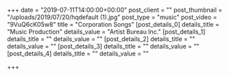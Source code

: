 +++
date = "2019-07-11T14:00:00+00:00"
post_client = ""
post_thumbnail = "/uploads/2019/07/20/hqdefault (1).jpg"
post_type = "music"
post_video = "9VuQ6cK05w8"
title = "Corporation Songs"
[post_details_0]
details_title = "Music Production"
details_value = "Artist Bureau Inc."
[post_details_1]
details_title = ""
details_value = ""
[post_details_2]
details_title = ""
details_value = ""
[post_details_3]
details_title = ""
details_value = ""
[post_details_4]
details_title = ""
details_value = ""

+++
